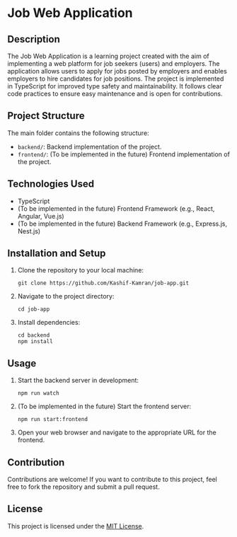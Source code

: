 # Job Web Application

## Description
The Job Web Application is a learning project created with the aim of implementing a web platform for job seekers (users) and employers. The application allows users to apply for jobs posted by employers and enables employers to hire candidates for job positions. The project is implemented in TypeScript for improved type safety and maintainability. It follows clear code practices to ensure easy maintenance and is open for contributions.

## Project Structure
The main folder contains the following structure:
- `backend/`: Backend implementation of the project.
- `frontend/`: (To be implemented in the future) Frontend implementation of the project.

## Technologies Used
- TypeScript
- (To be implemented in the future) Frontend Framework (e.g., React, Angular, Vue.js)
- (To be implemented in the future) Backend Framework (e.g., Express.js, Nest.js)

## Installation and Setup
1. Clone the repository to your local machine:
   ```
   git clone https://github.com/Kashif-Kamran/job-app.git
   ```
   
2. Navigate to the project directory:
   ```
   cd job-app
   ```

3. Install dependencies:
   ```
   cd backend
   npm install 
   ```

## Usage
1. Start the backend server in development:
   ```
   npm run watch
   ```

2. (To be implemented in the future) Start the frontend server:
   ```
   npm run start:frontend
   ```

3. Open your web browser and navigate to the appropriate URL for the frontend.

## Contribution
Contributions are welcome! If you want to contribute to this project, feel free to fork the repository and submit a pull request.

## License
This project is licensed under the [MIT License](LICENSE).
